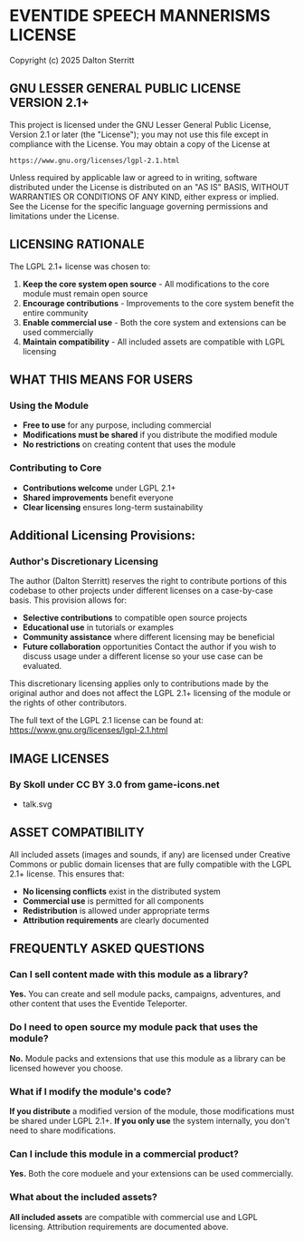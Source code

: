 # EVENTIDE SPEECH MANNERISMS LICENSE

Copyright (c) 2025 Dalton Sterritt

## GNU LESSER GENERAL PUBLIC LICENSE VERSION 2.1+

This project is licensed under the GNU Lesser General Public License, Version 2.1 or later (the "License");
you may not use this file except in compliance with the License.
You may obtain a copy of the License at

    https://www.gnu.org/licenses/lgpl-2.1.html

Unless required by applicable law or agreed to in writing, software
distributed under the License is distributed on an "AS IS" BASIS,
WITHOUT WARRANTIES OR CONDITIONS OF ANY KIND, either express or implied.
See the License for the specific language governing permissions and
limitations under the License.

## LICENSING RATIONALE

The LGPL 2.1+ license was chosen to:

1. **Keep the core system open source** - All modifications to the core module must remain open source
2. **Encourage contributions** - Improvements to the core system benefit the entire community
3. **Enable commercial use** - Both the core system and extensions can be used commercially
4. **Maintain compatibility** - All included assets are compatible with LGPL licensing

## WHAT THIS MEANS FOR USERS

### Using the Module
- **Free to use** for any purpose, including commercial
- **Modifications must be shared** if you distribute the modified module
- **No restrictions** on creating content that uses the module

### Contributing to Core
- **Contributions welcome** under LGPL 2.1+
- **Shared improvements** benefit everyone
- **Clear licensing** ensures long-term sustainability

## Additional Licensing Provisions:

### Author's Discretionary Licensing
The author (Dalton Sterritt) reserves the right to contribute portions of this codebase to other projects under different licenses on a case-by-case basis. This provision allows for:
- **Selective contributions** to compatible open source projects
- **Educational use** in tutorials or examples
- **Community assistance** where different licensing may be beneficial
- **Future collaboration** opportunities
Contact the author if you wish to discuss usage under a different license so your use case can be evaluated.

This discretionary licensing applies only to contributions made by the original author and does not affect the LGPL 2.1+ licensing of the module or the rights of other contributors.

The full text of the LGPL 2.1 license can be found at:
https://www.gnu.org/licenses/lgpl-2.1.html

## IMAGE LICENSES

### By Skoll under CC BY 3.0 from game-icons.net
- talk.svg

## ASSET COMPATIBILITY

All included assets (images and sounds, if any) are licensed under Creative Commons or public domain licenses
that are fully compatible with the LGPL 2.1+ license. This ensures that:

- **No licensing conflicts** exist in the distributed system
- **Commercial use** is permitted for all components
- **Redistribution** is allowed under appropriate terms
- **Attribution requirements** are clearly documented

## FREQUENTLY ASKED QUESTIONS

### Can I sell content made with this module as a library?
**Yes.** You can create and sell module packs, campaigns, adventures, and other content that uses the Eventide Teleporter.

### Do I need to open source my module pack that uses the module?
**No.** Module packs and extensions that use this module as a library can be licensed however you choose.

### What if I modify the module's code?
**If you distribute** a modified version of the module, those modifications must be shared under LGPL 2.1+.
**If you only use** the system internally, you don't need to share modifications.

### Can I include this module in a commercial product?
**Yes.** Both the core moduele and your extensions can be used commercially.

### What about the included assets?
**All included assets** are compatible with commercial use and LGPL licensing. Attribution requirements are documented above.